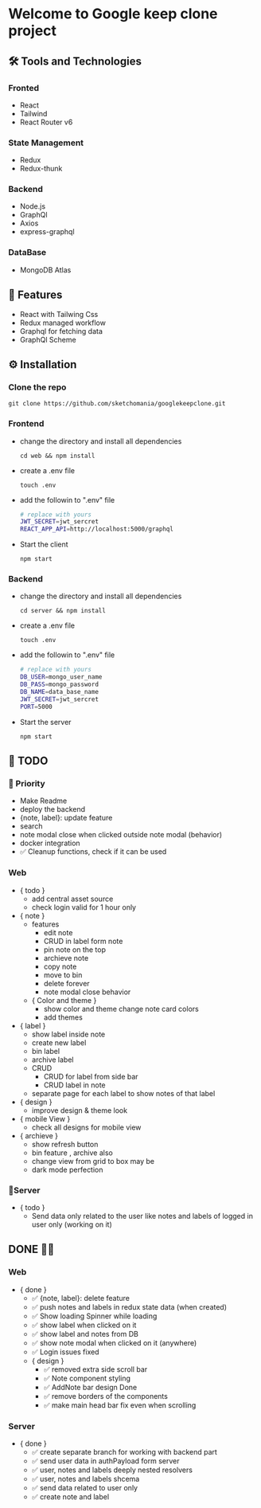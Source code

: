 # Welcome to Google keep clone project

## 🛠️ Tools and Technologies

### Fronted

- React
- Tailwind
- React Router v6

### State Management

- Redux
- Redux-thunk

### Backend

- Node.js
- GraphQl
- Axios
- express-graphql

### DataBase

- MongoDB Atlas

## 📄 Features

- React with Tailwing Css
- Redux managed workflow
- Graphql for fetching data
- GraphQl Scheme

## ⚙️ Installation

### Clone the repo

```
git clone https://github.com/sketchomania/googlekeepclone.git
```

### Frontend

- change the directory and install all dependencies

  ```
  cd web && npm install
  ```

- create a .env file
  ```
  touch .env
  ```
- add the followin to ".env" file
  ```bash
  # replace with yours
  JWT_SECRET=jwt_sercret
  REACT_APP_API=http://localhost:5000/graphql
  ```
- Start the client
  ```
  npm start
  ```

### Backend

- change the directory and install all dependencies

  ```
  cd server && npm install
  ```

- create a .env file
  ```
  touch .env
  ```
- add the followin to ".env" file
  ```bash
  # replace with yours
  DB_USER=mongo_user_name
  DB_PASS=mongo_password
  DB_NAME=data_base_name
  JWT_SECRET=jwt_sercret
  PORT=5000
  ```
- Start the server
  ```
  npm start
  ```

## 📃 TODO

### 📌 Priority

- Make Readme
- deploy the backend
- {note, label}: update feature
- search
- note modal close when clicked outside note modal (behavior)
- docker integration
- ✅ Cleanup functions, check if it can be used

### Web

- { todo }
  - add central asset source
  - check login valid for 1 hour only
- { note }
  - features
    - edit note
    - CRUD in label form note
    - pin note on the top
    - archieve note
    - copy note
    - move to bin
    - delete forever
    - note modal close behavior
  - { Color and theme }
    - show color and theme change note card colors
    - add themes
- { label }
  - show label inside note
  - create new label
  - bin label
  - archive label
  - CRUD
    - CRUD for label from side bar
    - CRUD label in note
  - separate page for each label to show notes of that label
- { design }
  - improve design & theme look
- { mobile View }
  - check all designs for mobile view
- { archieve }
  - show refresh button
  - bin feature , archive also
  - change view from grid to box may be
  - dark mode perfection

### 📃Server

- { todo }
  - Send data only related to the user like notes and labels of logged in user only (working on it)

## DONE 🎉🎉

### Web

- { done }
  - ✅ {note, label}: delete feature
  - ✅ push notes and labels in redux state data (when created)
  - ✅ Show loading Spinner while loading
  - ✅ show label when clicked on it
  - ✅ show label and notes from DB
  - ✅ show note modal when clicked on it (anywhere)
  - ✅ Login issues fixed
  - { design }
    - ✅ removed extra side scroll bar
    - ✅ Note component styling 
    - ✅ AddNote bar design Done
    - ✅ remove borders of the components
    - ✅ make main head bar fix even when scrolling

### Server

- { done }
  - ✅ create separate branch for working with backend part
  - ✅ send user data in authPayload form server
  - ✅ user, notes and labels deeply nested resolvers
  - ✅ user, notes and labels shcema
  - ✅ send data related to user only
  - ✅ create note and label
